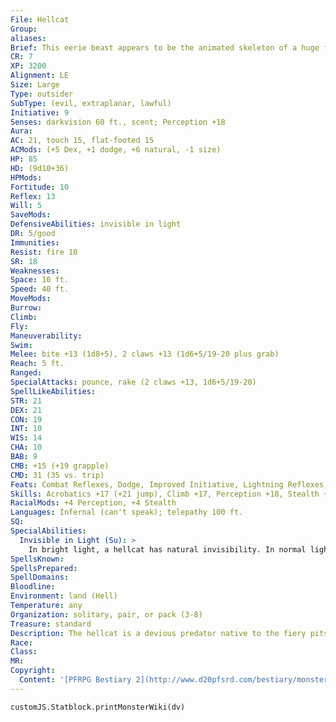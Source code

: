 ```yaml
---
File: Hellcat
Group: 
aliases: 
Brief: This eerie beast appears to be the animated skeleton of a huge fanged cat, its bones glowing with fire and seething with smoke.
CR: 7
XP: 3200
Alignment: LE
Size: Large
Type: outsider
SubType: (evil, extraplanar, lawful)
Initiative: 9
Senses: darkvision 60 ft., scent; Perception +18
Aura: 
AC: 21, touch 15, flat-footed 15
ACMods: (+5 Dex, +1 dodge, +6 natural, -1 size)
HP: 85
HD: (9d10+36)
HPMods: 
Fortitude: 10
Reflex: 13
Will: 5
SaveMods: 
DefensiveAbilities: invisible in light
DR: 5/good
Immunities: 
Resist: fire 10
SR: 18
Weaknesses: 
Space: 10 ft.
Speed: 40 ft.
MoveMods: 
Burrow: 
Climb: 
Fly: 
Maneuverability: 
Swim: 
Melee: bite +13 (1d8+5), 2 claws +13 (1d6+5/19-20 plus grab)
Reach: 5 ft.
Ranged: 
SpecialAttacks: pounce, rake (2 claws +13, 1d6+5/19-20)
SpellLikeAbilities: 
STR: 21
DEX: 21
CON: 19
INT: 10
WIS: 14
CHA: 10
BAB: 9
CMB: +15 (+19 grapple)
CMD: 31 (35 vs. trip)
Feats: Combat Reflexes, Dodge, Improved Initiative, Lightning Reflexes, Mobility
Skills: Acrobatics +17 (+21 jump), Climb +17, Perception +18, Stealth +17, Survival +14, Swim +17
RacialMods: +4 Perception, +4 Stealth
Languages: Infernal (can't speak); telepathy 100 ft.
SQ: 
SpecialAbilities:
  Invisible in Light (Su): >
    In bright light, a hellcat has natural invisibility. In normal light, a hellcat has partial concealment (20% miss chance). In dim light, it has no concealment. In darkness, a hellcat's flickering glow limits it to partial concealment, unless the darkness is magical in nature.
SpellsKnown: 
SpellsPrepared: 
SpellDomains: 
Bloodline: 
Environment: land (Hell)
Temperature: any
Organization: solitary, pair, or pack (3-8)
Treasure: standard
Description: The hellcat is a devious predator native to the fiery pits of Hell. While the hellcat is not a devil itself, it often acts as a guardian or mount for devils.  Some might assume that hellcats serve devils as pets, but since hellcats are as intelligent as humans, they take offense to the idea that they might be anyone's pet.  On its own, a hellcat prefers to spend its time hunting and stalking prey. While the hellcat, as an outsider, need not eat to survive, it does enjoy eating for pleasure, often leaving significant portions of its kills behind for others to find. A hellcat that enters into an alliance with a devil is often used as a sort of hunter as a result. Human mortals can use spells like planar ally or planar binding to conjure hellcats for similar purposes. Those who do so are well advised to treat the hellcat with respect, for should any master prove too haughty with his hellcat or treat it as a dumb animal, the hellcat nurtures a lasting grudge. In such instances, the hellcat goes to great lengths to plan and coordinate revenge on the spellcaster, hoping to satisfy its own pride and to provide a lesson and example to all those who would deal with their kind.  Though incapable of speech themselves, hellcats understand the Infernal tongue of their home plane, and can communicate by telepathy with any creature capable of speech. Hellcats are quick to retreat if they are clearly overmatched or up against foes they cannot reach, but they never forget prey that escapes them, and will often track potential victims and try to lead allies (including other hellcats) to them in order to make coordinated attacks or ambushes.  The hellcat is only clearly visible in dim light, at these times appearing as a skeletal dire tiger with hellish flames burning and flickering along the surface of its bones.  Despite this eerie appearance, the hellcat is neither undead nor an elemental creature. The "fires" are actually its blood coursing through transparent flesh. In bright light, the hellcat's entire body fades away into obscurity, while in darkness its glowing blood is muted.  Hellcats are as large as tigers, measuring 9 feet long and weighing 900 pounds.
Race: 
Class: 
MR: 
Copyright:
  Content: '[PFRPG Bestiary 2](http://www.d20pfsrd.com/bestiary/monster-listings/outsiders/hellcat)'
---
```

```dataviewjs
customJS.Statblock.printMonsterWiki(dv)
```
